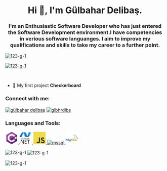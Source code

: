 <h1 align="center">Hi 👋, I'm Gülbahar Delibaş.</h1>
<h3 align="center">I'm an Enthusiastic Software Developer who has just entered the Software Development environment.I have competencies in verious software languanges. I aim to improve my qualifications and skills to take my career to a further point.</h3>

<p align="left"> <img src="https://komarev.com/ghpvc/?username=123-g-1&label=Profile%20views&color=0e75b6&style=flat" alt="123-g-1" /> </p>

<p align="left"> <a href="https://github.com/ryo-ma/github-profile-trophy"><img src="https://github-profile-trophy.vercel.app/?username=123-g-1" alt="123-g-1" /></a> </p>

<p align="left"> <a href="https://twitter.com/" target="blank"><img src="https://img.shields.io/twitter/follow/?logo=twitter&style=for-the-badge" alt="" /></a> </p>

- 🔭 My first project **Checkerboard**

<h3 align="left">Connect with me:</h3>
<p align="left">
<a href="https://linkedin.com/in/gülbahar delibaş" target="blank"><img align="center" src="https://raw.githubusercontent.com/rahuldkjain/github-profile-readme-generator/master/src/images/icons/Social/linked-in-alt.svg" alt="gülbahar delibaş" height="30" width="40" /></a>
<a href="https://instagram.com/glbhrdlbs" target="blank"><img align="center" src="https://raw.githubusercontent.com/rahuldkjain/github-profile-readme-generator/master/src/images/icons/Social/instagram.svg" alt="glbhrdlbs" height="30" width="40" /></a>
</p>

<h3 align="left">Languages and Tools:</h3>
<p align="left"> <a href="https://www.w3schools.com/cs/" target="_blank" rel="noreferrer"> <img src="https://raw.githubusercontent.com/devicons/devicon/master/icons/csharp/csharp-original.svg" alt="csharp" width="40" height="40"/> </a> <a href="https://dotnet.microsoft.com/" target="_blank" rel="noreferrer"> <img src="https://raw.githubusercontent.com/devicons/devicon/master/icons/dot-net/dot-net-original-wordmark.svg" alt="dotnet" width="40" height="40"/> </a> <a href="https://developer.mozilla.org/en-US/docs/Web/JavaScript" target="_blank" rel="noreferrer"> <img src="https://raw.githubusercontent.com/devicons/devicon/master/icons/javascript/javascript-original.svg" alt="javascript" width="40" height="40"/> </a> <a href="https://www.microsoft.com/en-us/sql-server" target="_blank" rel="noreferrer"> <img src="https://www.svgrepo.com/show/303229/microsoft-sql-server-logo.svg" alt="mssql" width="40" height="40"/> </a> <a href="https://www.mysql.com/" target="_blank" rel="noreferrer"> <img src="https://raw.githubusercontent.com/devicons/devicon/master/icons/mysql/mysql-original-wordmark.svg" alt="mysql" width="40" height="40"/> </a> </p>

<p><img align="left" src="https://github-readme-stats.vercel.app/api/top-langs?username=123-g-1&show_icons=true&locale=en&layout=compact" alt="123-g-1" /></p>

<p>&nbsp;<img align="center" src="https://github-readme-stats.vercel.app/api?username=123-g-1&show_icons=true&locale=en" alt="123-g-1" /></p>

<p><img align="center" src="https://github-readme-streak-stats.herokuapp.com/?user=123-g-1&" alt="123-g-1" /></p>
